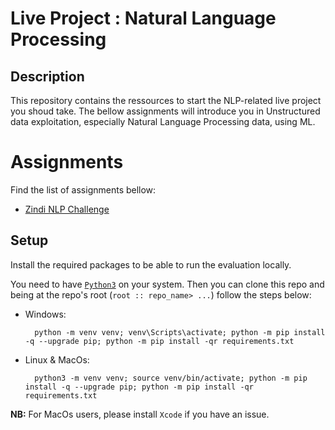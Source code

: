 # Live Project : Natural Language Processing

## Description

This repository contains the ressources to start the NLP-related live project you shoud take. The bellow assignments will introduce you in Unstructured data exploitation, especially Natural Language Processing data, using ML. 

# Assignments
Find the list of assignments bellow:
- [Zindi NLP Challenge](/zindi_challenge/)

## Setup
Install the required packages to be able to run the evaluation locally.

You need to have [`Python3`](https://www.python.org/) on your system. Then you can clone this repo and being at the repo's root (`root :: repo_name> ...`)  follow the steps below:

- Windows:
        
        python -m venv venv; venv\Scripts\activate; python -m pip install -q --upgrade pip; python -m pip install -qr requirements.txt  

- Linux & MacOs:
        
        python3 -m venv venv; source venv/bin/activate; python -m pip install -q --upgrade pip; python -m pip install -qr requirements.txt  

**NB:** For MacOs users, please install `Xcode` if you have an issue.
<!-- ## Evaluation
This evaluation will be automatically grade, so please follow the instructions carefully. 

You can run this command bellow being at the root of the repository to be sure your solutions are the good ones before to push your solutions.

Be sure the virtual environment `venv` is activated then thype the command bellow: 

```command
python -m pytest -v
```

```command
python -m pytest -v tests/<exercise_name>
``` -->
